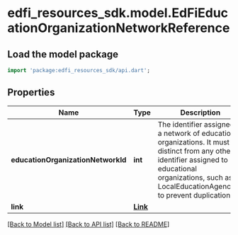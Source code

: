 # edfi_resources_sdk.model.EdFiEducationOrganizationNetworkReference

## Load the model package
```dart
import 'package:edfi_resources_sdk/api.dart';
```

## Properties
Name | Type | Description | Notes
------------ | ------------- | ------------- | -------------
**educationOrganizationNetworkId** | **int** | The identifier assigned to a network of education organizations. It must be distinct from any other identifier assigned to educational organizations, such as a LocalEducationAgencyId, to prevent duplication. | 
**link** | [**Link**](Link.md) |  | [optional] 

[[Back to Model list]](../README.md#documentation-for-models) [[Back to API list]](../README.md#documentation-for-api-endpoints) [[Back to README]](../README.md)


